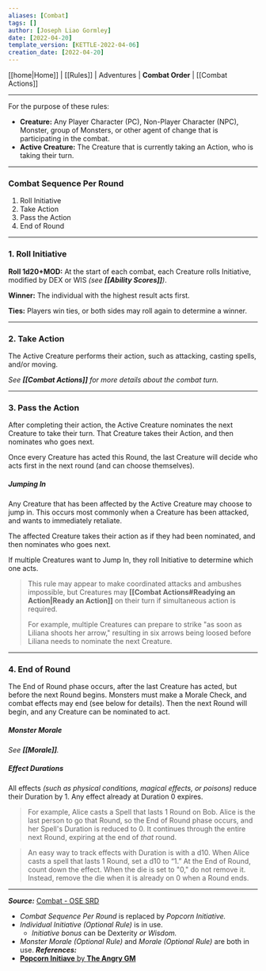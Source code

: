 ```yaml
---
aliases: [Combat]
tags: []
author: [Joseph Liao Gormley]
date: [2022-04-20]
template_version: [KETTLE-2022-04-06]
creation_date: [2022-04-20]
---
```

[[home|Home]] | [[Rules]] | Adventures | **Combat Order** | [[Combat Actions]]
___
For the purpose of these rules:
- **Creature:** Any Player Character (PC), Non-Player Character (NPC), Monster, group of Monsters, or other agent of change that is participating in the combat.
- **Active Creature:** The Creature that is currently taking an Action, who is taking their turn.

___
### **Combat Sequence Per Round**
1. Roll Initiative
2. Take Action
3. Pass the Action
4. End of Round

___
### 1. Roll Initiative
**Roll 1d20+MOD:** At the start of each combat, each Creature rolls Initiative, modified by DEX or WIS *(see **[[Ability Scores]]**)*. <!--The referee may determine an initiative modifier for Monsters that are very fast or slow, instead of applying a DEX modifier.-->

**Winner:** The individual with the highest result acts first.

**Ties:** Players win ties, or both sides may roll again to determine a winner.

___
### 2. Take Action
The Active Creature performs their action, such as attacking, casting spells, and/or moving.

*See **[[Combat Actions]]** for more details about the combat turn.*



___
### 3. Pass the Action
After completing their action, the Active Creature nominates the next Creature to take their turn. That Creature takes their Action, and then nominates who goes next.

Once every Creature has acted this Round, the last Creature will decide who acts first in the next round (and can choose themselves).


##### Jumping In
Any Creature that has been affected by the Active Creature may choose to jump in. This occurs most commonly when a Creature has been attacked, and wants to immediately retaliate.

The affected Creature takes their action as if they had been nominated, and then nominates who goes next.

If multiple Creatures want to Jump In, they roll Initiative to determine which one acts.

> This rule may appear to make coordinated attacks and ambushes impossible, but Creatures may **[[Combat Actions#Readying an Action|Ready an Action]]** on their turn if simultaneous action is required.
> 
> For example, multiple Creatures can prepare to strike "as soon as Liliana shoots her arrow," resulting in six arrows being loosed before Liliana needs to nominate the next Creature.


___
### 4. End of Round
The End of Round phase occurs, after the last Creature has acted, but before the next Round begins. Monsters must make a Morale Check, and combat effects may end (see below for details). Then the next Round will begin, and any Creature can be nominated to act.

##### Monster Morale
*See **[[Morale]]**.*

##### Effect Durations
All effects *(such as physical conditions, magical effects, or poisons)* reduce their Duration by 1. Any effect already at Duration 0 expires.

> For example, Alice casts a Spell that lasts 1 Round on Bob. Alice is the last person to go that Round, so the End of Round phase occurs, and her Spell's Duration is reduced to 0. It continues through the entire next Round, expiring at the end of *that* round.

> An easy way to track effects with Duration is with a d10. When Alice casts a spell that lasts 1 Round, set a d10 to “1.” At the End of Round, count down the effect. When the die is set to "0," do not remove it. Instead, remove the die when it is already on 0 when a Round ends.

___
***Source:*** [Combat - OSE SRD](https://oldschoolessentials.necroticgnome.com/srd/index.php/Combat)
- *Combat Sequence Per Round* is replaced by *Popcorn Initiative.*
- *Individual Initiative (Optional Rule)* is in use.
	- *Initiative bonus* can be Dexterity *or Wisdom.*
- *Monster Morale (Optional Rule)* and *Morale (Optional Rule)* are both in use.
***References:***
- [**Popcorn Initiave** by **The Angry GM**](https://theangrygm.com/popcorn-initiative-a-great-way-to-adjust-dd-and-pathfinder-initiative-with-a-stupid-name/)
<!-- Sources, read more, links, etc. -->
<!-- *Source: Entry by [[Mike Maxin]].* -->
<!-- Leave an empty line at the end, otherwise Exporter complains. -->
